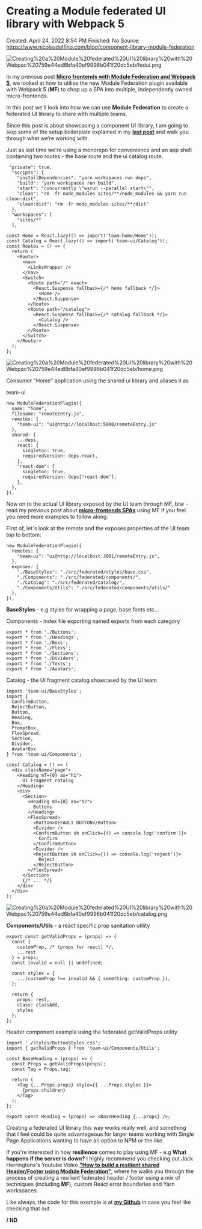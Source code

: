 # Creating a Module federated UI library with Webpack 5

Created: April 24, 2022 8:54 PM
Finished: No
Source: https://www.nicolasdelfino.com/blog/component-library-module-federation

![Creating%20a%20Module%20federated%20UI%20library%20with%20Webpac%20759e44ed6bfa40ef9998b041f20dc5eb/fedui.png](Creating%20a%20Module%20federated%20UI%20library%20with%20Webpac%20759e44ed6bfa40ef9998b041f20dc5eb/fedui.png)

In my previous post **[Micro frontends with Module Federation and Webpack 5](https://www.nicolasdelfino.com/blog/micro-frontends-module-federation-webpack)**, we looked at how to utilise the new Module Federation plugin available with Webpack 5 (**MF**) to chop up a SPA into multiple, independently owned micro-frontends.

In this post we'll look into how we can use **Module Federation** to create a federated UI library to share with multiple teams.

Since this post is about showcasing a component UI library, I am going to skip some of the setup boilerplate explained in my **[last post](https://www.nicolasdelfino.com/blog/micro-frontends-module-federation-webpack)** and walk you through what we’re working with.

Just as last time we're using a monorepo for convenience and an app shell containing two routes - the base route and the ui catalog route.

```
 "private": true,
  "scripts": {
    "installDependencies": "yarn workspaces run deps",
    "build": "yarn workspaces run build",
    "start": "concurrently \"wsrun --parallel start\"",
    "clean": "rm -fr node_modules sites/**/node_modules && yarn run clean:dist",
    "clean:dist": "rm -fr node_modules sites/**/dist"
  },
  "workspaces": [
    "sites/*"
  ],

```

```
const Home = React.lazy(() => import('team-home/Home'));
const Catalog = React.lazy(() => import('team-ui/Catalog'));
const Routes = () => {
  return (
    <Router>
      <nav>
        <LinksWrapper />
      </nav>
      <Switch>
        <Route path="/" exact>
          <React.Suspense fallback={/* home fallback */}>
            <Home />
          </React.Suspense>
        </Route>
        <Route path="/catalog">
          <React.Suspense fallback={/* catalog fallback */}>
            <Catalog />
          </React.Suspense>
        </Route>
      </Switch>
    </Router>
  );
};

```

![Creating%20a%20Module%20federated%20UI%20library%20with%20Webpac%20759e44ed6bfa40ef9998b041f20dc5eb/home.png](Creating%20a%20Module%20federated%20UI%20library%20with%20Webpac%20759e44ed6bfa40ef9998b041f20dc5eb/home.png)

Consumer "Home" application using the shared ui library and aliases it as

team-ui

```
new ModuleFederationPlugin({
  name: "home",
  filename: "remoteEntry.js",
  remotes: {
    "team-ui": "ui@http://localhost:5000/remoteEntry.js"
  },
  shared: {
    ...deps,
    react: {
      singleton: true,
      requiredVersion: deps.react,
    },
    "react-dom": {
      singleton: true,
      requiredVersion: deps["react-dom"],
    },
  },
}),

```

Now on to the actual UI library exposed by the UI team through MF, btw - read my previous post about **[micro-frontends SPAs](https://www.nicolasdelfino.com/blog/micro-frontends-module-federation-webpack)** using MF if you feel you need more examples to follow along.

First of, let´s look at the remote and the exposes properties of the UI team top to bottom:

```
new ModuleFederationPlugin({
  remotes: {
    "team-ui": "ui@http://localhost:3001/remoteEntry.js",
  },
  exposes: {
    "./BaseStyles": "./src/federated/styles/base.css",
    "./Components": "./src/federated/components/",
    "./Catalog": "./src/federated/catalog/",
    "./Components/Utils": "./src/federated/components/utils/"
  },
}),

```

**BaseStyles** - e.g styles for wrapping a page, base fonts etc...

Components - index file exporting named exports from each category

```
export * from './Buttons';
export * from './Headings';
export * from './Boxs';
export * from './Flexs';
export * from './Sections';
export * from './Dividers';
export * from './Texts';
export * from './Avatars';

```

Catalog - the UI fragment catalog showcased by the UI team

```
import 'team-ui/BaseStyles';
import {
  ConfirmButton,
  RejectButton,
  Button,
  Heading,
  Box,
  PromptBox,
  FlexSpread,
  Section,
  Divider,
  AvatarBox
} from 'team-ui/Components';

const Catalog = () => (
  <div className="page">
    <Heading mT={0} as="h1">
      UI Fragment catalog
    </Heading>
    <div>
      <Section>
        <Heading mT={0} as="h2">
          Buttons
        </Heading>
        <FlexSpread>
          <Button>DEFAULT BUTTON</Button>
          <Divider />
          <ConfirmButton sh onClick={() => console.log('confirm')}>
            Confirm
          </ConfirmButton>
          <Divider />
          <RejectButton sh onClick={() => console.log('reject')}>
            Reject
          </RejectButton>
        </FlexSpread>
      </Section>
      {/* ... */}
    </div>
  </div>
);

```

![Creating%20a%20Module%20federated%20UI%20library%20with%20Webpac%20759e44ed6bfa40ef9998b041f20dc5eb/catalog.png](Creating%20a%20Module%20federated%20UI%20library%20with%20Webpac%20759e44ed6bfa40ef9998b041f20dc5eb/catalog.png)

**Components/Utils** - a react specific prop sanitation utility

```
export const getValidProps = (props) => {
  const {
    customProp, /* (props for react) */,
    ...rest
  } = props;
  const invalid = null || undefined;

  const styles = {
    ...(customProp !== invalid && { something: customProp }),
  };

  return {
    props: rest,
    class: classAdd,
    styles
  };
};

```

Header component example using the federated getValidProps utility

```
import './styles/ButtonStyles.css';
import { getValidProps } from 'team-ui/Components/Utils';

const BaseHeading = (props) => {
  const Props = getValidProps(props);
  const Tag = Props.tag;

  return (
    <Tag {...Props.props} style={{ ...Props.styles }}>
      {props.children}
    </Tag>
  );
};

export const Heading = (props) => <BaseHeading {...props} />;

```

Creating a federated UI library this way works really well, and something that I feel could be quite advantageous for larger teams working with Single Page Applications wanting to have an option to NPM or the like.

If you're interested in how **resilience** comes to play using MF - e.g **What happens if the server is down?** I highly recommend you checking out Jack Herringtons's Youtube Video **["How to build a resilient shared Header/Footer using Module Federation"](https://youtu.be/K-yQB9YGmgE)**, where he walks you through the process of creating a resilient federated header / footer using a mix of techniques (including **MF**), custom React error boundaries and Yarn workspaces.

Like always, the code for this example is at **[my Github](https://github.com/nicolasdelfino/module-federation-ui-library)** in case you feel like checking that out.

**/ ND**
